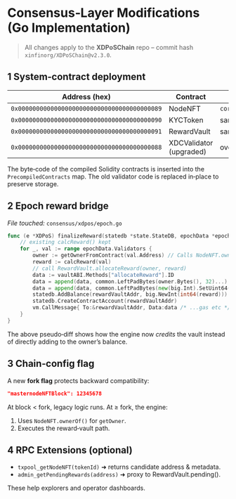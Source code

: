 # Consensus‑Layer Modifications (Go Implementation)

> All changes apply to the **XDPoSChain** repo – commit hash `xinfinorg/XDPoSChain@v2.3.0`.

## 1 System‑contract deployment

| Address (hex) | Contract | Insertion point |
|---------------|----------|-----------------|
| `0x0000000000000000000000000000000000000089` | NodeNFT | `core/vm/contracts.go`  |
| `0x0000000000000000000000000000000000000090` | KYCToken | same |
| `0x0000000000000000000000000000000000000091` | RewardVault | same |
| `0x0000000000000000000000000000000000000088` | XDCValidator (upgraded) | overwrite existing |

The byte‑code of the compiled Solidity contracts is inserted into the
`PrecompiledContracts` map. The old validator code is replaced in‑place to
preserve storage.

## 2 Epoch reward bridge

*File touched:* `consensus/xdpos/epoch.go`

```go
func (e *XDPoS) finalizeReward(statedb *state.StateDB, epochData *epochInfo) {
    // existing calcReward() kept
    for _, val := range epochData.Validators {
        owner := getOwnerFromContract(val.Address) // Calls NodeNFT.ownerOf()
        reward := calcReward(val)
        // call RewardVault.allocateReward(owner, reward)
        data := vaultABI.Methods["allocateReward"].ID
        data = append(data, common.LeftPadBytes(owner.Bytes(), 32)...)
        data = append(data, common.LeftPadBytes(new(big.Int).SetUint64(reward).Bytes(), 32)...)
        statedb.AddBalance(rewardVaultAddr, big.NewInt(int64(reward)))
        statedb.CreateContractAccount(rewardVaultAddr)
        vm.CallMessage{ To:&rewardVaultAddr, Data:data /* ...gas etc */ }
    }
}
```

The above pseudo‑diff shows how the engine now *credits* the vault instead of
directly adding to the owner’s balance.

## 3 Chain‑config flag

A new **fork flag** protects backward compatibility:

```json
"masternodeNFTBlock": 12345678
```

At block < fork, legacy logic runs. At ≥ fork, the engine:

1. Uses `NodeNFT.ownerOf()` for `getOwner`.
2. Executes the reward‑vault path.

## 4 RPC Extensions (optional)

* `txpool_getNodeNFT(tokenId)` ➜ returns candidate address & metadata.
* `admin_getPendingRewards(address)` ➜ proxy to RewardVault.pending().

These help explorers and operator dashboards.
